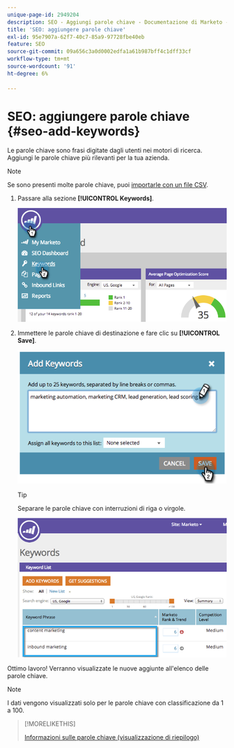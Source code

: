 ```yaml
---
unique-page-id: 2949204
description: SEO - Aggiungi parole chiave - Documentazione di Marketo - Documentazione del prodotto
title: 'SEO: aggiungere parole chiave'
exl-id: 95e7907a-62f7-40c7-85a9-97728fbe40eb
feature: SEO
source-git-commit: 09a656c3a0d0002edfa1a61b987bff4c1dff33cf
workflow-type: tm+mt
source-wordcount: '91'
ht-degree: 6%

---
```


# SEO: aggiungere parole chiave {#seo-add-keywords}

Le parole chiave sono frasi digitate dagli utenti nei motori di ricerca. Aggiungi le parole chiave più rilevanti per la tua azienda.

>[!NOTE]
>
>Se sono presenti molte parole chiave, puoi [importarle con un file CSV](/help/marketo/product-docs/additional-apps/seo/keywords/seo-importing-keywords-with-a-csv.md).

1. Passare alla sezione **[!UICONTROL Keywords]**.

   ![](assets/image2014-9-18-11-3a28-3a39.png)

1. Immettere le parole chiave di destinazione e fare clic su **[!UICONTROL Save]**.

   ![](assets/image2014-9-18-11-3a28-3a51.png)

   >[!TIP]
   >
   >Separare le parole chiave con interruzioni di riga o virgole.

   ![](assets/image2014-9-18-11-3a29-3a12.png)

Ottimo lavoro! Verranno visualizzate le nuove aggiunte all&#39;elenco delle parole chiave.

>[!NOTE]
>
>I dati vengono visualizzati solo per le parole chiave con classificazione da 1 a 100.

>[!MORELIKETHIS]
>
>[Informazioni sulle parole chiave (visualizzazione di riepilogo)](/help/marketo/product-docs/additional-apps/seo/keywords/seo-understanding-keywords.md)

